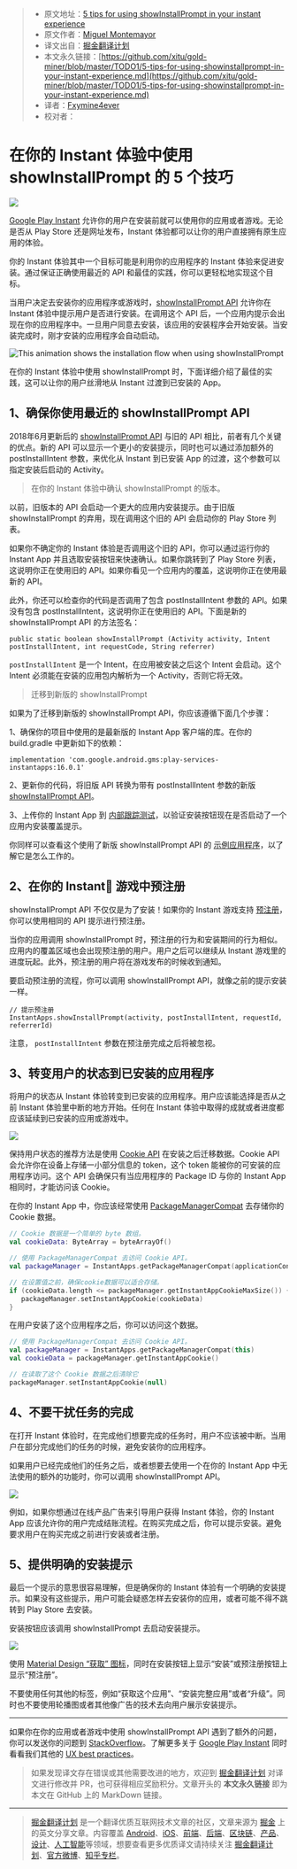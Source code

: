 > * 原文地址：[5 tips for using showInstallPrompt in your instant experience](https://medium.com/androiddevelopers/5-tips-for-using-showinstallprompt-in-your-instant-experience-99d4681e0ae)
> * 原文作者：[Miguel Montemayor](https://medium.com/@migmontemayor)
> * 译文出自：[掘金翻译计划](https://github.com/xitu/gold-miner)
> * 本文永久链接：[https://github.com/xitu/gold-miner/blob/master/TODO1/5-tips-for-using-showinstallprompt-in-your-instant-experience.md](https://github.com/xitu/gold-miner/blob/master/TODO1/5-tips-for-using-showinstallprompt-in-your-instant-experience.md)
> * 译者：[Fxymine4ever](https://github.com/Fxy4ever)
> * 校对者：

# 在你的 Instant 体验中使用 showInstallPrompt 的 5 个技巧 

![](https://cdn-images-1.medium.com/max/3200/0*5eAOuRUKrRBXEJdI)

[Google Play Instant](https://developer.android.com/topic/google-play-instant) 允许你的用户在安装前就可以使用你的应用或者游戏。无论是否从 Play Store 还是网址发布，Instant 体验都可以让你的用户直接拥有原生应用的体验。

你的 Instant 体验其中一个目标可能是利用你的应用程序的 Instant 体验来促进安装。通过保证正确使用最近的 API 和最佳的实践，你可以更轻松地实现这个目标。

当用户决定去安装你的应用程序或游戏时，[showInstallPrompt API](https://developers.google.com/android/reference/com/google/android/gms/instantapps/InstantApps.html#showInstallPrompt(android.app.Activity,%20android.content.Intent,%20int,%20java.lang.String)) 允许你在 Instant 体验中提示用户是否进行安装。在调用这个 API 后，一个应用内提示会出现在你的应用程序中。一旦用户同意去安装，该应用的安装程序会开始安装。当安装完成时，刚才安装的应用程序会自动启动。

![**This animation shows the installation flow when using showInstallPrompt**](https://cdn-images-1.medium.com/max/2000/0*HaJS3sMgtdYB_TxA)

在你的 Instant 体验中使用 showInstallPrompt 时，下面详细介绍了最佳的实践，这可以让你的用户丝滑地从 Instant 过渡到已安装的 App。

## 1、确保你使用最近的 showInstallPrompt API

2018年6月更新后的 [showInstallPrompt API](https://developers.google.com/android/reference/com/google/android/gms/instantapps/InstantApps.html#showInstallPrompt(android.app.Activity,%20android.content.Intent,%20int,%20java.lang.String)) 与旧的 API 相比，前者有几个关键的优点。新的 API 可以显示一个更小的安装提示，同时也可以通过添加额外的 postInstallIntent 参数，来优化从 Instant 到已安装 App 的过渡，这个参数可以指定安装后启动的 Activity。

> 在你的 Instant 体验中确认 showInstallPrompt 的版本。

以前，旧版本的 API 会启动一个更大的应用内安装提示。由于旧版 showInstallPrompt 的弃用，现在调用这个旧的 API 会启动你的 Play Store 列表。

如果你不确定你的 Instant 体验是否调用这个旧的 API，你可以通过运行你的 Instant App 并且选取安装按钮来快速确认。如果你跳转到了 Play Store 列表，这说明你正在使用旧的 API。如果你看见一个应用内的覆盖，这说明你正在使用最新的 API。

此外，你还可以检查你的代码是否调用了包含 postInstallIntent 参数的 API。如果没有包含 postInstallIntent，这说明你正在使用旧的 API。下面是新的 showInstallPrompt API 的方法签名：

```
public static boolean showInstallPrompt (Activity activity, Intent postInstallIntent, int requestCode, String referrer)
```

`postInstallIntent` 是一个 Intent，在应用被安装之后这个 Intent 会启动。这个 Intent 必须能在安装的应用包内解析为一个 Activity，否则它将无效。

> 迁移到新版的 showInstallPrompt

如果为了迁移到新版的 showInstallPrompt API，你应该遵循下面几个步骤：

1、确保你的项目中使用的是最新版的 Instant App 客户端的库。在你的 build.gradle 中更新如下的依赖：

```
implementation 'com.google.android.gms:play-services-instantapps:16.0.1'
```

2、更新你的代码，将旧版 API 转换为带有 postInstallIntent 参数的新版 [showInstallPrompt API](https://developers.google.com/android/reference/com/google/android/gms/instantapps/InstantApps.html#showInstallPrompt(android.app.Activity,%20android.content.Intent,%20int,%20java.lang.String))。

3、上传你的 Instant App 到 [内部跟踪测试](https://support.google.com/googleplay/android-developer/answer/3131213?hl=en)，以验证安装按钮现在是否启动了一个应用内安装覆盖提示。

你同样可以查看这个使用了新版 showInstallPrompt API 的 [示例应用程序](https://github.com/googlesamples/android-instant-apps/tree/master/install-api)，以了解它是怎么工作的。

## 2、在你的 Instant 游戏中预注册

showInstallPrompt API 不仅仅是为了安装！如果你的 Instant 游戏支持 [预注册](https://support.google.com/googleplay/android-developer/answer/9084187)，你可以使用相同的 API 提示进行预注册。

当你的应用调用 showInstallPrompt 时，预注册的行为和安装期间的行为相似。应用内的覆盖区域也会出现预注册的用户。用户之后可以继续从 Instant 游戏里的进度玩起。此外，预注册的用户将在游戏发布的时候收到通知。

要启动预注册的流程，你可以调用 showInstallPrompt API，就像之前的提示安装一样。

```
// 提示预注册
InstantApps.showInstallPrompt(activity, postInstallIntent, requestId, referrerId)
```

注意， `postInstallIntent` 参数在预注册完成之后将被忽视。

## 3、转变用户的状态到已安装的应用程序

将用户的状态从 Instant 体验转变到已安装的应用程序。用户应该能选择是否从之前 Instant 体验里中断的地方开始。任何在 Instant 体验中取得的成就或者进度都应该延续到已安装的应用或游戏中。

![](https://cdn-images-1.medium.com/max/2000/0*r7DBqy2P92QFwOPf)

保持用户状态的推荐方法是使用 [Cookie API](https://developers.google.com/android/reference/com/google/android/gms/instantapps/PackageManagerCompat#getInstantAppCookie()) 在安装之后迁移数据。Cookie API 会允许你在设备上存储一小部分信息的 token，这个 token 能被你的可安装的应用程序访问。这个 API 会确保只有当应用程序的 Package ID 与你的 Instant App 相同时，才能访问该 Cookie。

在你的 Instant App 中，你应该经常使用 [PackageManagerCompat](https://developers.google.com/android/reference/com/google/android/gms/instantapps/PackageManagerCompat.html#setInstantAppCookie(byte[])) 去存储你的 Cookie 数据。

```Kotlin
// Cookie 数据是一个简单的 byte 数组。
val cookieData: ByteArray = byteArrayOf()

// 使用 PackageManagerCompat 去访问 Cookie API。
val packageManager = InstantApps.getPackageManagerCompat(applicationContext)

// 在设置值之前，确保cookie数据可以适合存储。
if (cookieData.length <= packageManager.getInstantAppCookieMaxSize()) {
   packageManager.setInstantAppCookie(cookieData)
}
```

在用户安装了这个应用程序之后，你可以访问这个数据。

```Kotlin
// 使用 PackageManagerCompat 去访问 Cookie API。
val packageManager = InstantApps.getPackageManagerCompat(this)
val cookieData = packageManager.getInstantAppCookie()

// 在读取了这个 Cookie 数据之后清除它
packageManager.setInstantAppCookie(null)
```

## 4、不要干扰任务的完成

在打开 Instant 体验时，在完成他们想要完成的任务时，用户不应该被中断。当用户在部分完成他们的任务的时候，避免安装你的应用程序。

如果用户已经完成他们的任务之后，或者想要去使用一个在你的 Instant App 中无法使用的额外的功能时，你可以调用 showInstallPrompt API。

![](https://cdn-images-1.medium.com/max/2000/1*uovyCegQYpdiurkTpTL5lQ.png)

例如，如果你想通过在线产品广告来引导用户获得 Instant 体验，你的 Instant App 应该允许你的用户完成结账流程。在购买完成之后，你可以提示安装。避免要求用户在购买完成之前进行安装或者注册。

## 5、提供明确的安装提示

最后一个提示的意思很容易理解，但是确保你的 Instant 体验有一个明确的安装提示。如果没有这些提示，用户可能会疑惑怎样去安装你的应用，或者可能不得不跳转到 Play Store 去安装。

安装按钮应该调用 showInstallPrompt 去启动安装提示。

![](https://cdn-images-1.medium.com/max/2000/1*nKfEwwU4dVp08ZUndHvuIA.png)

使用 [Material Design “获取” 图标](https://material.io/icons/#ic_get_app)，同时在安装按钮上显示“安装”或预注册按钮上显示“预注册”。

不要使用任何其他的标签，例如“获取这个应用”、“安装完整应用”或者“升级”。同时也不要使用轮播图或者其他像广告的技术去向用户展示安装提示。

***

如果你在你的应用或者游戏中使用 showInstallPrompt API 遇到了额外的问题，你可以发送你的问题到 [StackOverflow](https://stackoverflow.com/questions/tagged/android-instant-apps)。了解更多关于 [Google Play Instant](https://developer.android.com/topic/google-play-instant) 同时看看我们其他的 [UX best practices](https://developer.android.com/topic/google-play-instant/best-practices/apps)。

> 如果发现译文存在错误或其他需要改进的地方，欢迎到 [掘金翻译计划](https://github.com/xitu/gold-miner) 对译文进行修改并 PR，也可获得相应奖励积分。文章开头的 **本文永久链接** 即为本文在 GitHub 上的 MarkDown 链接。

---

> [掘金翻译计划](https://github.com/xitu/gold-miner) 是一个翻译优质互联网技术文章的社区，文章来源为 [掘金](https://juejin.im) 上的英文分享文章。内容覆盖 [Android](https://github.com/xitu/gold-miner#android)、[iOS](https://github.com/xitu/gold-miner#ios)、[前端](https://github.com/xitu/gold-miner#前端)、[后端](https://github.com/xitu/gold-miner#后端)、[区块链](https://github.com/xitu/gold-miner#区块链)、[产品](https://github.com/xitu/gold-miner#产品)、[设计](https://github.com/xitu/gold-miner#设计)、[人工智能](https://github.com/xitu/gold-miner#人工智能)等领域，想要查看更多优质译文请持续关注 [掘金翻译计划](https://github.com/xitu/gold-miner)、[官方微博](http://weibo.com/juejinfanyi)、[知乎专栏](https://zhuanlan.zhihu.com/juejinfanyi)。
